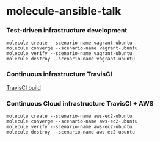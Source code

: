 # molecule-ansible-talk

### Test-driven infrastructure development

```
molecule create --scenario-name vagrant-ubuntu
molecule converge --scenario-name vagrant-ubuntu
molecule verify --scenario-name vagrant-ubuntu
molecule destroy --scenario-name vagrant-ubuntu
```


### Continuous infrastructure TravisCI

[TravisCI build](https://travis-ci.org/jonashackt/molecule-ansible-docker-vagrant/builds/472056229?utm_source=github_status&utm_medium=notification)


### Continuous Cloud infrastructure TravisCI + AWS

```
molecule create --scenario-name aws-ec2-ubuntu
molecule converge --scenario-name aws-ec2-ubuntu
molecule verify --scenario-name aws-ec2-ubuntu
molecule destroy --scenario-name aws-ec2-ubuntu
```
